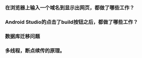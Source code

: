 
### 在浏览器上输入一个域名到显示出网页，都做了哪些工作？


### Android Studio的点击了build按钮之后，都做了哪些工作？

### 数据库迁移问题

### 多线程，断点续传的原理。